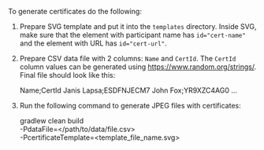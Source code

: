 
To generate certificates do the following:

  1. Prepare SVG template and put it into the `templates` directory. Inside SVG, make sure that the element with participant name has `id="cert-name"` and the element with URL has `id="cert-url"`.
  2. Prepare CSV data file with 2 columns: `Name` and `CertId`. The `CertId` column values can be generated using <https://www.random.org/strings/>. Final file should look like this:

        Name;CertId
        Janis Lapsa;ESDFNJECM7
        John Fox;YR9XZC4AG0
        ...

  3. Run the following command to generate JPEG files with certificates:

        gradlew clean build \
                -PdataFile=</path/to/data/file.csv> \
                -PcertificateTemplate=<template_file_name.svg>